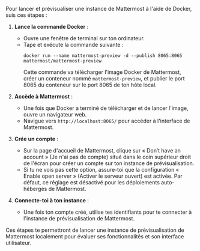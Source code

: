 Pour lancer et prévisualiser une instance de Mattermost à l'aide de Docker, suis ces étapes :

1. **Lance la commande Docker** :

   - Ouvre une fenêtre de terminal sur ton ordinateur.
   - Tape et exécute la commande suivante :
     ```
     docker run --name mattermost-preview -d --publish 8065:8065 mattermost/mattermost-preview
     ```
     Cette commande va télécharger l'image Docker de Mattermost, créer un conteneur nommé `mattermost-preview`, et publier le port 8065 du conteneur sur le port 8065 de ton hôte local.

2. **Accède à Mattermost** :

   - Une fois que Docker a terminé de télécharger et de lancer l'image, ouvre un navigateur web.
   - Navigue vers `http://localhost:8065/` pour accéder à l'interface de Mattermost.

3. **Crée un compte** :

   - Sur la page d'accueil de Mattermost, clique sur « Don’t have an account » (Je n'ai pas de compte) situé dans le coin supérieur droit de l'écran pour créer un compte sur ton instance de prévisualisation.
   - Si tu ne vois pas cette option, assure-toi que la configuration « Enable open server » (Activer le serveur ouvert) est activée. Par défaut, ce réglage est désactivé pour les déploiements auto-hébergés de Mattermost.

4. **Connecte-toi à ton instance** :
   - Une fois ton compte créé, utilise tes identifiants pour te connecter à l'instance de prévisualisation de Mattermost.

Ces étapes te permettront de lancer une instance de prévisualisation de Mattermost localement pour évaluer ses fonctionnalités et son interface utilisateur.
